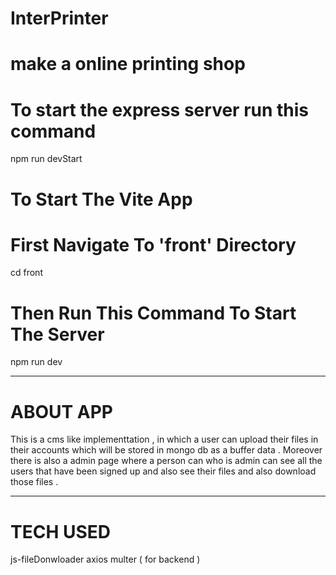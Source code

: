 # InterPrinter
# make a online printing shop

# To start the express server run this command
npm run devStart

# To Start The Vite App
# First Navigate To 'front' Directory
cd front

# Then Run This Command To Start The Server
npm run dev

---------------------------------------------------

# ABOUT APP 

 This is a cms like implementtation , in which a user can upload their files in their accounts which will be stored in mongo db as a buffer data .
 Moreover there is also a admin page where a person can who is admin can see all the users that have been signed up and also see their files and 
 also download those files .
 
 ----------------------------------------------
 
 # TECH USED 
 
 js-fileDonwloader 
 axios 
 multer ( for backend ) 
 

